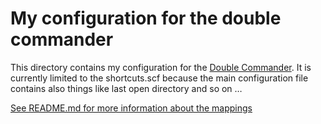# My configuration for the double commander

This directory contains my configuration for the [Double Commander](http://doublecmd.sourceforge.net/). It is currently limited to the shortcuts.scf because the main configuration file contains also things like last open directory and so on …

[See README.md for more information about the mappings](/shortcuts.md#double-commander-dc)
